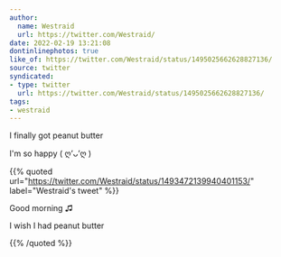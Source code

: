 ```yaml
---
author:
  name: Westraid
  url: https://twitter.com/Westraid/
date: 2022-02-19 13:21:08
dontinlinephotos: true
like_of: https://twitter.com/Westraid/status/1495025662628827136/
source: twitter
syndicated:
- type: twitter
  url: https://twitter.com/Westraid/status/1495025662628827136/
tags:
- westraid
---
```


I finally got peanut butter 

I'm so happy ( ღ’ᴗ’ღ ) 

{{% quoted url="https://twitter.com/Westraid/status/1493472139940401153/" label="Westraid's tweet" %}}

Good morning ♫

I wish I had peanut butter

{{% /quoted %}}
